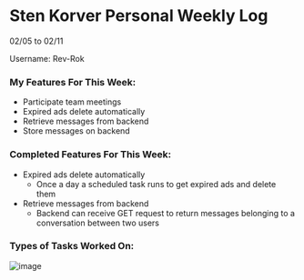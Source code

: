 # Sten Korver Personal Weekly Log

02/05 to 02/11

Username: Rev-Rok

### My Features For This Week:

* Participate team meetings
* Expired ads delete automatically
* Retrieve messages from backend
* Store messages on backend

### Completed Features For This Week:
* Expired ads delete automatically
    * Once a day a scheduled task runs to get expired ads and delete them
* Retrieve messages from backend
    * Backend can receive GET request to return messages belonging to a conversation between two users

### Types of Tasks Worked On:

![image](https://github.com/COSC-499-W2023/year-long-project-team-21/assets/112997109/f56bc41b-6799-4d5d-9a5a-bac6ce7ecbfe)




